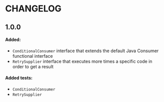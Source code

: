 # CHANGELOG

## 1.0.0

#### Added:

- ```ConditionalConsumer``` interface that extends the default Java Consumer functional interface
- ```RetrySupplier``` interface that executes more times a specific code in order to get a result

#### Added tests:

- ```ConditionalConsumer```
- ```RetrySupplier```